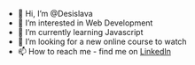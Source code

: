 - 👋 Hi, I’m @Desislava
- 👀 I’m interested in Web Development
- 🌱 I’m currently learning Javascript
- 💞️ I’m looking for a new online course to watch
- 📫 How to reach me - find me on <a
          href="https://https://www.linkedin.com/in/desislava-stoyanova-peeva-606326107/"
          target="_blank"
          rel="noopener noreferrer"
          >LinkedIn
        </a>

<!---
Desislava196/Desislava196 is a ✨ special ✨ repository because its `README.md` (this file) appears on your GitHub profile.
You can click the Preview link to take a look at your changes.
--->
